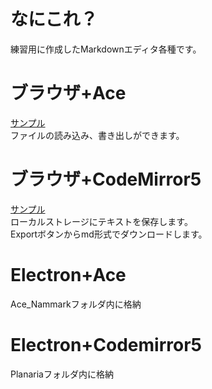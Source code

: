 # なにこれ？
練習用に作成したMarkdownエディタ各種です。

# ブラウザ+Ace
[サンプル](https://nujisato.github.io/markdown-editor/)  
ファイルの読み込み、書き出しができます。

# ブラウザ+CodeMirror5
[サンプル](https://nujisato.github.io/markdown-editor/local_save_sample.html)  
ローカルストレージにテキストを保存します。  
Exportボタンからmd形式でダウンロードします。

# Electron+Ace
Ace_Nammarkフォルダ内に格納

# Electron+Codemirror5
Planariaフォルダ内に格納
